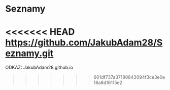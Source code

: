 # Seznamy
<<<<<<< HEAD
https://github.com/JakubAdam28/Seznamy.git
=======
ODKAZ: JakubAdam28.github.io
>>>>>>> 601df737a37180843094f3ce3e0e18a8d16115e2
